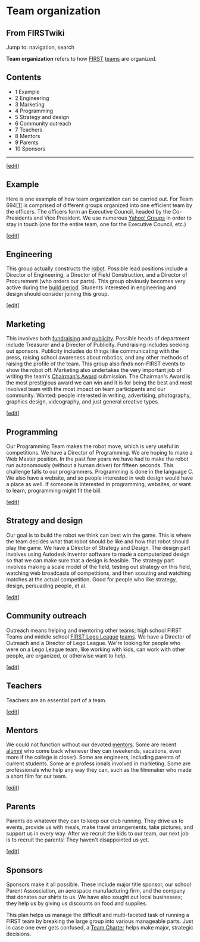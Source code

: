 # Team organization

## From FIRSTwiki

Jump to: navigation, search

**Team organization** refers to how [FIRST](first) [teams](Team "Team") are organized.

## Contents

- 1 Example
- 2 Engineering
- 3 Marketing
- 4 Programming
- 5 Strategy and design
- 6 Community outreach
- 7 Teachers
- 8 Mentors
- 9 Parents
- 10 Sponsors

--------------------------------------------------------------------------------

[[edit](/index.php?title=Team_organization&action=edit&section=1 "Edit
section: Example")]

## Example

Here is one example of how team organization can be carried out. For Team 694[[1]](http://www.stuypulse.com "http://www.stuypulse.com") is comprised of different groups organized into one efficient team by the officers. The officers form an Executive Council, headed by the Co-Presidents and Vice President. We use numerous [Yahoo! Groups](http://groups.yahoo.com "http://groups.yahoo.com") in order to stay in touch (one for the entire team, one for the Executive Council, etc.)

[[edit](/index.php?title=Team_organization&action=edit&section=2 "Edit
section: Engineering")]

## Engineering

This group actually constructs the [robot](Robot "Robot"). Possible lead positions include a Director of Engineering, a Director of Field Construction, and a Director of Procurement (who orders our parts). This group obviously becomes very active during the [build period](/index.php?title=Build_period&action=edit "Build period"). Students interested in engineering and design should consider joining this group.

[[edit](/index.php?title=Team_organization&action=edit&section=3 "Edit
section: Marketing")]

## Marketing

This involves both [fundraising](Fundraising "Fundraising") and [publicity](/index.php?title=Publicity&action=edit "Publicity"). Possible heads of department include Treasurer and a Director of Publicity. Fundraising includes seeking out sponsors. Publicity includes do things like communicating with the press, raising school awareness about robotics, and any other methods of raising the profile of the team. This group also finds non-FIRST events to show the robot off. Marketing also undertakes the very important job of writing the team's [Chairman's Award](Chairman%27s_Award "Chairman's Award") submission. The Chairman's Award is the most prestigious award we can win and it is for being the best and most involved team with the most impact on team participants and our community. Wanted: people interested in writing, advertising, photography, graphics design, videography, and just general creative types.

[[edit](/index.php?title=Team_organization&action=edit&section=4 "Edit
section: Programming")]

## Programming

Our Programming Team makes the robot move, which is very useful in competitions. We have a Director of Programming. We are hoping to make a Web Master position. In the past few years we have had to make the robot run autonomously (without a human driver) for fifteen seconds. This challenge falls to our programmers. Programming is done in the language C. We also have a website, and so people interested in web design would have a place as well. If someone is interested in programming, websites, or want to learn, programming might fit the bill.

[[edit](/index.php?title=Team_organization&action=edit&section=5 "Edit
section: Strategy and design")]

## Strategy and design

Our goal is to build the robot we think can best win the game. This is where the team decides what that robot should be like and how that robot should play the game. We have a Director of Strategy and Design. The design part involves using Autodesk Inventor software to made a computerized design so that we can make sure that a design is feasible. The strategy part involves making a scale model of the field, testing out strategy on this field, watching web broadcasts of competitions, and then scouting and watching matches at the actual competition. Good for people who like strategy, design, persuading people, et al.

[[edit](/index.php?title=Team_organization&action=edit&section=6 "Edit
section: Community outreach")]

## Community outreach

Outreach means helping and mentoring other teams; high school FIRST Teams and middle school [FIRST Lego League](FIRST_Lego_League "FIRST Lego
League") [teams](/index.php?title=FLL_team&action=edit "FLL team"). We have a Director of Outreach and a Director of Lego League. We're looking for people who were on a Lego League team, like working with kids, can work with other people, are organized, or otherwise want to help.

[[edit](/index.php?title=Team_organization&action=edit&section=7 "Edit
section: Teachers")]

## Teachers

Teachers are an essential part of a team.

[[edit](/index.php?title=Team_organization&action=edit&section=8 "Edit
section: Mentors")]

## Mentors

We could not function without our devoted [mentors](Mentor "Mentor"). Some are recent [alumni](Alumni "Alumni") who come back whenever they can (weekends, vacations, even more if the college is closer). Some are engineers, including parents of current students. Some ar e profess ionals involved in marketing. Some are professionals who help any way they can, such as the filmmaker who made a short film for our team.

[[edit](/index.php?title=Team_organization&action=edit&section=9 "Edit
section: Parents")]

## Parents

Parents do whatever they can to keep our club running. They drive us to events, provide us with meals, make travel arrangements, take pictures, and support us in every way. After we recruit the kids to our team, our next job is to recruit the parents! They haven't disappointed us yet.

[[edit](/index.php?title=Team_organization&action=edit&section=10 "Edit
section: Sponsors")]

## Sponsors

Sponsors make it all possible. These include major title sponsor, our school Parent Assosciation, an aerospace manufacturing firm, and the company that donates our shirts to us. We have also sought out local businesses; they help us by giving us discounts on food and supplies.

This plan helps us manage the difficult and multi-faceted task of running a FIRST team by breaking the large group into various manageable parts. Just in case one ever gets confused, a [Team Charter](/index.php?title=Team_Charter&action=edit "Team Charter") helps make major, strategic decisions.
